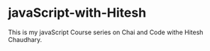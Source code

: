 # javaScript-with-Hitesh
This is my javaScript Course series on Chai and Code withe Hitesh Chaudhary.
